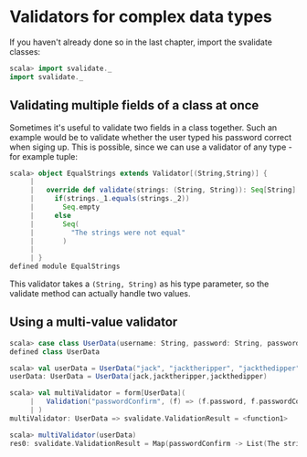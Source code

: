 # Validators for complex data types

If you haven't already done so in the last chapter, import the svalidate classes:

```scala
scala> import svalidate._
import svalidate._
```

## Validating multiple fields of a class at once

Sometimes it's useful to validate two fields in a class together. Such an example would be to validate
whether the user typed his password correct when siging up. This is possible, since we can use a validator
of any type - for example tuple:

```scala
scala> object EqualStrings extends Validator[(String,String)] {
     | 
     |   override def validate(strings: (String, String)): Seq[String] =
     |     if(strings._1.equals(strings._2))
     |       Seq.empty
     |     else
     |       Seq(
     |         "The strings were not equal"
     |       )
     | 
     | }
defined module EqualStrings
```

This validator takes a `(String, String)` as his type parameter, so the validate method can actually handle
two values.

## Using a multi-value validator

```scala
scala> case class UserData(username: String, password: String, passwordConfirm: String)
defined class UserData

scala> val userData = UserData("jack", "jacktheripper", "jackthedipper")
userData: UserData = UserData(jack,jacktheripper,jackthedipper)

scala> val multiValidator = form[UserData](
     |   Validation("passwordConfirm", (f) => (f.password, f.passwordConfirm), EqualStrings)
     | )
multiValidator: UserData => svalidate.ValidationResult = <function1>

scala> multiValidator(userData)
res0: svalidate.ValidationResult = Map(passwordConfirm -> List(The strings were not equal))
```


